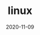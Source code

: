 ---
title: linux
date: 2020-11-09
lang: 'zh-CN'
sidebar: 'auto'
categories:
 - blog
tags: 
  - linux
location: HangZhou
---